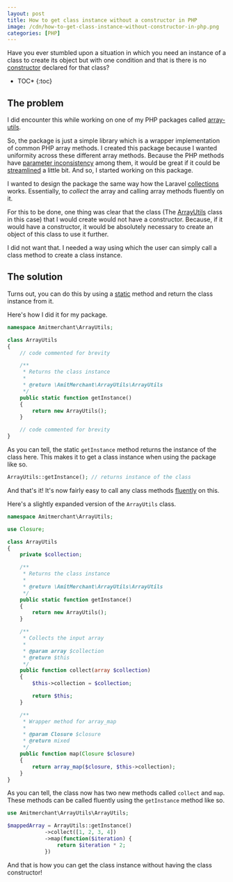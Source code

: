 ```yaml
---
layout: post
title: How to get class instance without a constructor in PHP
image: /cdn/how-to-get-class-instance-without-constructor-in-php.png
categories: [PHP]
---
```


Have you ever stumbled upon a situation in which you need an instance of a class to create its object but with one condition and that is there is no [constructor](https://www.php.net/manual/en/language.oop5.decon.php) declared for that class?

* TOC*
{:toc}

## The problem

I did encounter this while working on one of my PHP packages called [array-utils](https://github.com/amitmerchant1990/array-utils).

So, the package is just a simple library which is a wrapper implementation of common PHP array methods. I created this package because I wanted uniformity across these different array methods. Because the PHP methods have [parameter inconsistency](http://phpsadness.com/sad/6) among them, it would be great if it could be [streamlined](/how-to-implement-wrapper-classes-php/) a little bit. And so, I started working on this package.

I wanted to design the package the same way how the Laravel [collections](https://laravel.com/docs/8.x/collections) works. Essentially, to *collect* the array and calling array methods fluently on it.

For this to be done, one thing was clear that the class (The [ArrayUtils](https://github.com/amitmerchant1990/array-utils/blob/master/src/ArrayUtils.php) class in this case) that I would create would not have a constructor. Because, if it would have a constructor, it would be absolutely necessary to create an object of this class to use it further.

I did not want that. I needed a way using which the user can simply call a class method to create a class instance.

## The solution

Turns out, you can do this by using a [static](https://www.php.net/manual/en/language.oop5.static.php) method and return the class instance from it.

Here's how I did it for my package.

```php
namespace Amitmerchant\ArrayUtils;

class ArrayUtils
{
    // code commented for brevity

    /**
     * Returns the class instance
     *
     * @return \AmitMerchant\ArrayUtils\ArrayUtils
     */
    public static function getInstance()
    {
        return new ArrayUtils();
    }

    // code commented for brevity
}
```

As you can tell, the static `getInstance` method returns the instance of the class here. This makes it to get a class instance when using the package like so.

```php
ArrayUtils::getInstance(); // returns instance of the class
```

And that's it! It's now fairly easy to call any class methods [fluently](/method-chaining-php-nutshell/) on this.

Here's a slightly expanded version of the `ArrayUtils` class.

```php
namespace Amitmerchant\ArrayUtils;

use Closure;

class ArrayUtils
{
    private $collection;

    /**
     * Returns the class instance
     *
     * @return \AmitMerchant\ArrayUtils\ArrayUtils
     */
    public static function getInstance()
    {
        return new ArrayUtils();
    }

    /**
     * Collects the input array
     *
     * @param array $collection
     * @return $this
     */
    public function collect(array $collection)
    {
        $this->collection = $collection;

        return $this;
    }

    /**
     * Wrapper method for array_map
     *
     * @param Closure $closure
     * @return mixed
     */
    public function map(Closure $closure)
    {
        return array_map($closure, $this->collection);
    }
}
```

As you can tell, the class now has two new methods called `collect` and `map`. These methods can be called fluently using the `getInstance` method like so.

```php
use Amitmerchant\ArrayUtils\ArrayUtils;

$mappedArray = ArrayUtils::getInstance()
            ->collect([1, 2, 3, 4])
            ->map(function($iteration) {
                return $iteration * 2;
            }) 
```

And that is how you can get the class instance without having the class constructor!
